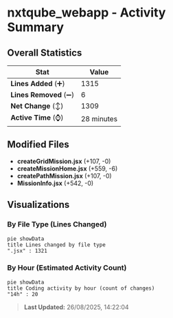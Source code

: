 # nxtqube_webapp - Activity Summary 

## Overall Statistics

| Stat                   | Value                                                             |
| ---------------------- | ----------------------------------------------------------------- |
| **Lines Added** (➕)   | 1315                                          |
| **Lines Removed** (➖) | 6                                        |
| **Net Change** (↕)    | 1309                |
| **Active Time** (⌚)   | 28 minutes |


## Modified Files
- **createGridMission.jsx** (+107, -0)
- **createMissionHome.jsx** (+559, -6)
- **createPathMission.jsx** (+107, -0)
- **MissionInfo.jsx** (+542, -0)

## Visualizations

### By File Type (Lines Changed)

```mermaid
pie showData
title Lines changed by file type
".jsx" : 1321
```

### By Hour (Estimated Activity Count)

```mermaid
pie showData
title Coding activity by hour (count of changes)
"14h" : 20
```


> **Last Updated:** 26/08/2025, 14:22:04